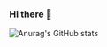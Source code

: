 ### Hi there 👋

![Anurag's GitHub stats](https://github-readme-stats-iota-green.vercel.app/api?username=jack-camas&show_icons=true&theme=radical&hide=stars&rank_icon=github&border_radius=15)


<!--
**Jack-Camas/Jack-Camas** is a ✨ _special_ ✨ repository because its `README.md` (this file) appears on your GitHub profile.

Here are some ideas to get you started:

- 🔭 I’m currently working on ...
- 🌱 I’m currently learning ...
- 👯 I’m looking to collaborate on ...
- 🤔 I’m looking for help with ...
- 💬 Ask me about ...
- 📫 How to reach me: ...
- 😄 Pronouns: ...
- ⚡ Fun fact: ...
-->
